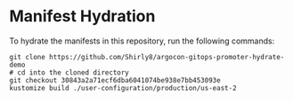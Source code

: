 # Manifest Hydration

To hydrate the manifests in this repository, run the following commands:

```shell
git clone https://github.com/Shirly8/argocon-gitops-promoter-hydrate-demo
# cd into the cloned directory
git checkout 30843a2a71ecf6dba6041074be938e7bb453093e
kustomize build ./user-configuration/production/us-east-2
```
